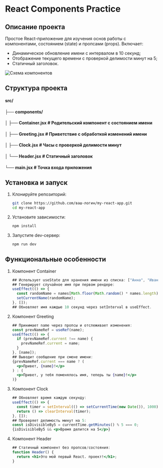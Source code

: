 # React Components Practice

## Описание проекта
Простое React-приложение для изучения основ работы с компонентами, состоянием (state) и пропсами (props). Включает:
- Динамическое обновление имени с интервалом в 10 секунд;
- Отображение текущего времени с проверкой делимости минут на 5;
- Статичный заголовок.

![Схема компонентов](https://github.com/user-attachments/assets/b1f92104-97b0-4b4c-8e05-d5bc1a02c6e7)

## Структура проекта
#### src/
#### ├── components/
#### │ ├── Container.jsx # Родительский компонент с состоянием имени
#### │ ├── Greeting.jsx # Приветствие с обработкой изменений имени
#### │ ├── Clock.jsx # Часы с проверкой делимости минут
#### │ └── Header.jsx # Статичный заголовок
#### └── main.jsx # Точка входа приложения


## Установка и запуск
1. Клонируйте репозиторий:
   ```bash
   git clone https://github.com/ваш-логин/my-react-app.git
   cd my-react-app

2. Установите зависимости:
   ```bash
   npm install
3. Запустите dev-сервер:
   ```bash
   npm run dev

## Функциональные особенности
1. Компонент Container
    ```jsx
    ## Использует useState для хранения имени из списка: ["Анна", "Иван", "София", "Дмитрий", "Вика", "Андрей"].
    ## Генерирует случайное имя при первом рендере:
    useEffect(() => {
      const randomName = names[Math.floor(Math.random() * names.length)];
      setCurrentName(randomName);
    }, []);
    ## Обновляет имя каждые 10 секунд через setInterval в useEffect. 

2. Компонент Greeting
    ```jsx
    ## Принимает name через пропсы и отслеживает изменения:
    const prevNameRef = useRef(name);
    useEffect(() => {
      if (prevNameRef.current !== name) {
        prevNameRef.current = name;
      }
    }, [name]);
    ## Выводит сообщение при смене имени:
    {prevNameRef.current === name ? (
      <p>Привет, {name}!</p>
    ) : (
      <p>Привет, у тебя поменялось имя, теперь ты {name}!</p>
    )}

3. Компонент Clock
    ```jsx
    ## Обновляет время каждую секунду:
    useEffect(() => {
      const timer = setInterval(() => setCurrentTime(new Date()), 1000);
      return () => clearInterval(timer);
    }, []);
    ## Проверяет делимость минут на 5:
    const isDivisibleBy5 = currentTime.getMinutes() % 5 === 0;
    {isDivisibleBy5 && <p>Время делится на 5</p>}

4. Компонент Header
    ```jsx
    ## Статичный компонент без пропсов/состояния:
    function Header() {
      return <h1>Это мой первый React. проект!</h1>;
    }
